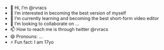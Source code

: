 - 👋 Hi, I’m @rvracs
- 👀 I’m interested in becoming the best version of myself
- 🌱 I’m currently learning and becoming the best short-form video editor
- 💞️ I’m looking to collaborate on ...
- 📫 How to reach me is through twitter @rvracs
- 😄 Pronouns: ...
- ⚡ Fun fact: I am 17yo

<!---
rvracs/rvracs is a ✨ special ✨ repository because its `README.md` (this file) appears on your GitHub profile.
You can click the Preview link to take a look at your changes.
--->
